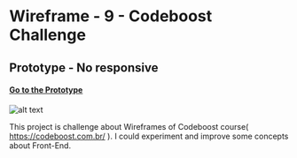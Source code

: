 # Wireframe - 9 - Codeboost Challenge

## Prototype - No responsive

#### [Go to the Prototype ](https://henriquegoncalvessilva.github.io/prototypewireframe9/index.html)

![alt text](https://i.ibb.co/5vzZHRH/wireframe-9.gif)

This project is challenge about Wireframes of Codeboost course( https://codeboost.com.br/ ). I could experiment and improve some concepts about Front-End.

